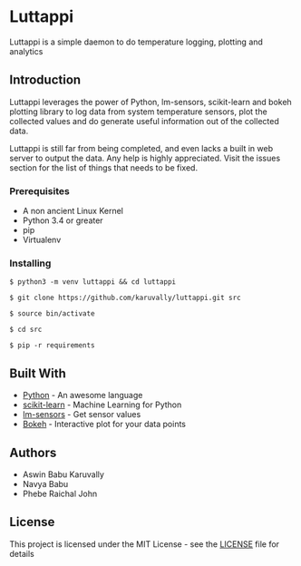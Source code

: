 # Luttappi 

Luttappi is a simple daemon to do temperature logging, plotting and analytics

## Introduction

Luttappi leverages the power of Python, lm-sensors, scikit-learn and bokeh
plotting library to log data from system temperature sensors, plot the
collected values and do generate useful information out of the collected data.

Luttappi is still far from being completed, and even lacks a built in web
server to output the data. Any help is highly appreciated. Visit the issues
section for the list of things that needs to be fixed.

### Prerequisites

- A non ancient Linux Kernel
- Python 3.4 or greater 
- pip
- Virtualenv

### Installing

    $ python3 -m venv luttappi && cd luttappi

    $ git clone https://github.com/karuvally/luttappi.git src

    $ source bin/activate

    $ cd src 

    $ pip -r requirements 

## Built With

* [Python](http://www.python.org) - An awesome language
* [scikit-learn](http://www.python.org) - Machine Learning for Python
* [lm-sensors](https://github.com/lm-sensors/lm-sensors) - Get sensor values
* [Bokeh](https://bokeh.pydata.org) - Interactive plot for your data points


## Authors

* Aswin Babu Karuvally
* Navya Babu
* Phebe Raichal John

## License

This project is licensed under the MIT License - see the
[LICENSE](LICENSE) file for details

